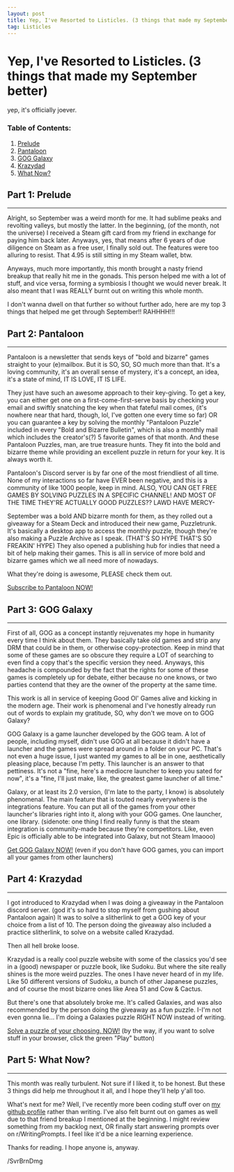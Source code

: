 ```yaml
---
layout: post
title: Yep, I've Resorted to Listicles. (3 things that made my September better)
tag: Listicles
---
```


# Yep, I've Resorted to Listicles. (3 things that made my September better)

yep, it's officially joever.
### Table of Contents:
1. [Prelude](#part1)
2. [Pantaloon](#part2)
3. [GOG Galaxy](#part3)
4. [Krazydad](#part4)
5. [What Now?](#part5)

## Part 1: Prelude <a name='part1'></a>
---
Alright, so September was a weird month for me. It had sublime peaks and revolting valleys, but mostly the latter. In the beginning, (of the month, not the universe) I received a Steam gift card from my friend in exchange for paying him back later. Anyways, yes, that means after 6 years of due diligence on Steam as a free user, I finally sold out. The features were too alluring to resist. That 4.95 is still sitting in my Steam wallet, btw. 

Anyways, much more importantly, this month brought a nasty friend breakup that really hit me in the gonads. This person helped me with a lot of stuff, and vice versa, forming a symbiosis I thought we would never break. It also meant that I was REALLY burnt out on writing this whole month.

I don't wanna dwell on that further so without further ado, here are my top 3 things that helped me get through September!! RAHHHH!!!

## Part 2: Pantaloon <a name='part2'></a>
---
Pantaloon is a newsletter that sends keys of "bold and bizarre" games straight to your (e)mailbox. 
But it is SO, SO, SO much more than that. It's a loving community, it's an overall sense of mystery, it's a concept, an idea, it's a state of mind, IT IS LOVE, IT IS LIFE. 

They just have such an awesome approach to their key-giving. To get a key, you can either get one on a first-come-first-serve basis by checking your email and swiftly snatching the key when that fateful mail comes, (it's nowhere near that hard, though, lol, I've gotten one every time so far) OR you can guarantee a key by solving the monthly "Pantaloon Puzzle" included in every "Bold and Bizarre Bulletin", which is also a monthly mail which includes the creator's(?) 5 favorite games of that month. And these Pantaloon Puzzles, man, are true treasure hunts. They fit into the bold and bizarre theme while providing an excellent puzzle in return for your key. It is always worth it.

Pantaloon's Discord server is by far one of the most friendliest of all time. None of my interactions so far have EVER been negative, and this is a community of like 1000 people, keep in mind. ALSO, YOU CAN GET FREE GAMES BY SOLVING PUZZLES IN A SPECIFIC CHANNEL! AND MOST OF THE TIME THEY'RE ACTUALLY GOOD PUZZLES?? LAWD HAVE MERCY-

September was a bold AND bizarre month for them, as they rolled out a giveaway for a Steam Deck and introduced their new game, Puzzletrunk. It's basically a desktop app to access the monthly puzzle, though they're also making a Puzzle Archive as I speak. (THAT'S SO HYPE THAT'S SO FREAKIN' HYPE) They also opened a publishing hub for indies that need a bit of help making their games. This is all in service of more bold and bizarre games which we all need more of nowadays.

What they're doing is awesome, PLEASE check them out.

[Subscribe to Pantaloon NOW!](https://pantaloon.io)

## Part 3: GOG Galaxy <a name='part3'></a>
---
First of all, GOG as a concept instantly rejuvenates my hope in humanity every time I think about them. They basically take old games and strip any DRM that could be in them, or otherwise copy-protection. Keep in mind that some of these games are so obscure they require a LOT of searching to even find a copy that's the specific version they need. Anyways, this headache is compounded by the fact that the rights for some of these games is completely up for debate, either because no one knows, or two parties contend that they are the owner of the property at the same time. 

This work is all in service of keeping Good Ol' Games alive and kicking in the modern age. Their work is phenomenal and I've honestly already run out of words to explain my gratitude, SO, why don't we move on to GOG Galaxy?

GOG Galaxy is a game launcher developed by the GOG team. A lot of people, including myself, didn't use GOG at all because it didn't have a launcher and the games were spread around in a folder on your PC. That's not even a huge issue, I just wanted my games to all be in one, aesthetically pleasing place, because I'm petty. This launcher is an answer to that pettiness. It's not a "fine, here's a mediocre launcher to keep you sated for now", it's a "fine, I'll just make, like, the greatest game launcher of all time."

Galaxy, or at least its 2.0 version, (I'm late to the party, I know) is absolutely phenomenal. The main feature that is touted nearly everywhere is the integrations feature. You can put all of the games from your other launcher's libraries right into it, along with your GOG games. One launcher, one library. (sidenote: one thing I find really funny is that the steam integration is community-made because they're competitors. Like, even Epic is officially able to be integrated into Galaxy, but not Steam lmaooo)

[Get GOG Galaxy NOW!](https://gog.com/galaxy) (even if you don't have GOG games, you can import all your games from other launchers)

## Part 4: Krazydad <a name='part4'></a>
---
I got introduced to Krazydad when I was doing a giveaway in the Pantaloon discord server. (god it's so hard to stop myself from gushing about Pantaloon again) It was to solve a slitherlink to get a GOG key of your choice from a list of 10. The person doing the giveaway also included a practice slitherlink, to solve on a website called Krazydad.

Then all hell broke loose.

Krazydad is a really cool puzzle website with some of the classics you'd see in a (good) newspaper or puzzle book, like Sudoku. But where the site really shines is the more weird puzzles. The ones I have never heard of in my life. Like 50 different versions of Sudoku, a bunch of other Japanese puzzles, and of course the most bizarre ones like Area 51 and Cow & Cactus.

But there's one that absolutely broke me. It's called Galaxies, and was also recommended by the person doing the giveaway as a fun puzzle. I-I'm not even gonna lie... I'm doing a Galaxies puzzle RIGHT NOW instead of writing.

[Solve a puzzle of your choosing, NOW!](https://krazydad.com) (by the way, if you want to solve stuff in your browser, click the green "Play" button)

## Part 5: What Now? <a name='part5'></a>
---
This month was really turbulent. Not sure if I liked it, to be honest. But these 3 things did help me throughout it all, and I hope they'll help y'all too.

What's next for me? Well, I've recently more been coding stuff over on [my github profile](https://github.com/svrbrndmg) rather than writing. I've also felt burnt out on games as well due to that friend breakup I mentioned at the beginning. I might review something from my backlog next, OR finally start answering prompts over on r/WritingPrompts. I feel like it'd be a nice learning experience.

Thanks for reading. I hope anyone is, anyway.

/SvrBrnDmg
